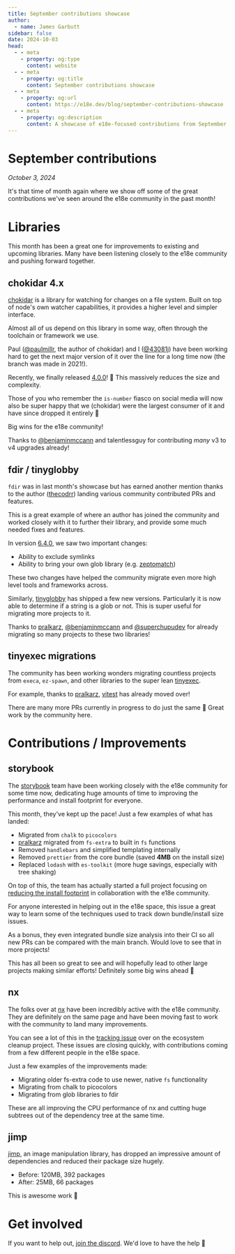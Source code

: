 ```yaml
---
title: September contributions showcase
author:
  - name: James Garbutt
sidebar: false
date: 2024-10-03
head:
  - - meta
    - property: og:type
      content: website
  - - meta
    - property: og:title
      content: September contributions showcase
  - - meta
    - property: og:url
      content: https://e18e.dev/blog/september-contributions-showcase
  - - meta
    - property: og:description
      content: A showcase of e18e-focused contributions from September
---
```


# September contributions

_October 3, 2024_

It's that time of month again where we show off some of the great contributions we've seen around the e18e community in the past month!

# Libraries

This month has been a great one for improvements to existing and upcoming libraries. Many have been listening closely to the e18e community and pushing forward together.

## chokidar 4.x

[chokidar](https://github.com/paulmillr/chokidar) is a library for watching for changes on a file system. Built on top of node's own watcher capabilities, it provides a higher level and simpler interface.

Almost all of us depend on this library in some way, often through the toolchain or framework we use.

Paul ([@paulmillr](https://x.com/paulmillr/), the author of chokidar) and I ([@43081j](https://x.com/43081j)) have been working hard to get the next major version of it over the line for a long time now (the branch was made in 2021!).

Recently, we finally released [4.0.0](https://github.com/paulmillr/chokidar/releases/tag/4.0.0)! :partying_face: This massively reduces the size and complexity.

Those of you who remember the `is-number` fiasco on social media will now also be super happy that we (chokidar) were the largest consumer of it and have since dropped it entirely :tada:

Big wins for the e18e community!

Thanks to [@benjaminmccann](https://x.com/benjaminmccann) and talentlessguy for contributing _many_ v3 to v4 upgrades already!

## fdir / tinyglobby

`fdir` was in last month's showcase but has earned another mention thanks to the author ([thecodrr](https://x.com/thecodrr)) landing various community contributed PRs and features.

This is a great example of where an author has joined the community and worked closely with it to further their library, and provide some much needed fixes and features.

In version [6.4.0](https://github.com/thecodrr/fdir/releases/tag/v6.4.0), we saw two important changes:

- Ability to exclude symlinks
- Ability to bring your own glob library (e.g. [zeptomatch](https://github.com/fabiospampinato/zeptomatch))

These two changes have helped the community migrate even more high level tools and frameworks across.

Similarly, [tinyglobby](https://github.com/SuperchupuDev/tinyglobby) has shipped a few new versions. Particularly it is now able to determine if a string is a glob or not. This is super useful for migrating more projects to it.

Thanks to [pralkarz](https://github.com/ziebam), [@benjaminmccann](https://x.com/benjaminmccann) and [@superchupudev](https://x.com/superchupu) for already migrating so many projects to these two libraries!

## tinyexec migrations

The community has been working wonders migrating countless projects from `execa`, `ez-spawn`, and other libraries to the super lean [tinyexec](https://github.com/tinylibs/tinyexec/).

For example, thanks to [pralkarz](https://github.com/ziebam), [vitest](https://github.com/vitest-dev/vitest) has already moved over!

There are many more PRs currently in progress to do just the same :pray: Great work by the community here.

# Contributions / Improvements

## storybook

The [storybook](https://storybook.js.org/) team have been working closely with the e18e community for some time now, dedicating huge amounts of time to improving the performance and install footprint for everyone.

This month, they've kept up the pace! Just a few examples of what has landed:

- Migrated from `chalk` to `picocolors`
- [pralkarz](https://github.com/ziebam) migrated from `fs-extra` to built in `fs` functions
- Removed `handlebars` and simplified templating internally
- Removed `prettier` from the core bundle (saved **4MB** on the install size)
- Replaced `lodash` with `es-toolkit` (more huge savings, especially with tree shaking)

On top of this, the team has actually started a full project focusing on [reducing the install footprint](https://github.com/storybookjs/storybook/issues/29038) in collaboration with the e18e community.

For anyone interested in helping out in the e18e space, this issue a great way to learn some of the techniques used to track down bundle/install size issues.

As a bonus, they even integrated bundle size analysis into their CI so all new PRs can be compared with the main branch. Would love to see that in more projects!

This has all been so great to see and will hopefully lead to other large projects making similar efforts! Definitely some big wins ahead :raised_hands:

## nx

The folks over at [nx](https://github.com/nrwl/nx/) have been incredibly active with the e18e community. They are definitely on the same page and have been moving fast to work with the community to land many improvements.

You can see a lot of this in the [tracking issue](https://github.com/es-tooling/ecosystem-cleanup/issues/117) over on the ecosystem cleanup project. These issues are closing quickly, with contributions coming from a few different people in the e18e space.

Just a few examples of the improvements made:

- Migrating older fs-extra code to use newer, native `fs` functionality
- Migrating from chalk to picocolors
- Migrating from glob libraries to fdir

These are all improving the CPU performance of nx and cutting huge subtrees out of the dependency tree at the same time.

## jimp

[jimp](https://github.com/jimp-dev/jimp), an image manipulation library, has dropped an impressive amount of dependencies and reduced their package size hugely.

- Before: 120MB, 392 packages
- After: 25MB, 66 packages

This is awesome work :raised_hands:

# Get involved

If you want to help out, [join the discord](https://chat.e18e.dev). We'd love to have the help :pray:
